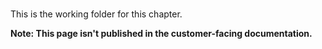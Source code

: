 # <Chapter>

This is the working folder for this chapter.

**Note: This page isn't published in the customer-facing documentation.**
